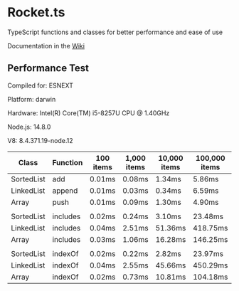 # Rocket.ts

TypeScript functions and classes for better performance and ease of use

Documentation in the [Wiki](https://github.com/Frank-Mayer/Rocket.ts/wiki)

## Performance Test

 Compiled for: ESNEXT

 Platform: darwin

 Hardware: Intel(R) Core(TM) i5-8257U CPU @ 1.40GHz

 Node.js: 14.8.0

 V8: 8.4.371.19-node.12

| Class | Function | 100 items | 1,000 items | 10,000 items | 100,000 items | 1,000,000 items
|---|---|---|---|---|---|---
SortedList | add | 0.01ms | 0.08ms | 1.34ms | 5.86ms | 40.84ms
LinkedList | append | 0.01ms | 0.03ms | 0.34ms | 6.59ms | 311.40ms
Array | push | 0.01ms | 0.09ms | 1.30ms | 4.90ms | 38.83ms
| | | | | | | 
SortedList | includes | 0.02ms | 0.24ms | 3.10ms | 23.48ms | 276.80ms
LinkedList | includes | 0.04ms | 2.51ms | 51.36ms | 418.75ms | 7638.82ms
Array | includes | 0.03ms | 1.06ms | 16.28ms | 146.25ms | 1193.48ms
| | | | | | | 
SortedList | indexOf | 0.02ms | 0.22ms | 2.82ms | 23.97ms | 283.06ms
LinkedList | indexOf | 0.04ms | 2.55ms | 45.66ms | 450.29ms | 5000.08ms
Array | indexOf | 0.02ms | 0.73ms | 10.81ms | 104.18ms | 1054.62ms
